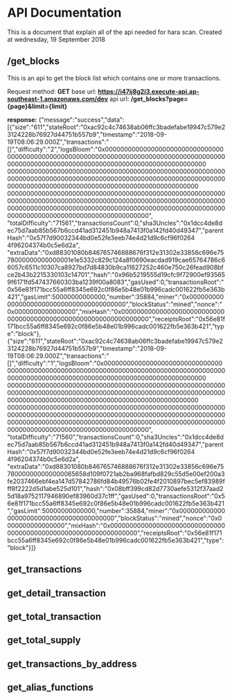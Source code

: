 # API Documentation
This is a document that explain all of the api needed for hara scan. Created at wednesday, 19 September 2018

## /get_blocks
This is an api to get the block list which contains one or more transactions.

Request method: **GET**
base url:  **https://i47ij8g2i3.execute-api.ap-southeast-1.amazonaws.com/dev**
api url:  **/get_blocks?page={page}&limit={limit}**

**response:**
{"message":"success","data":[{"size":"611","stateRoot":"0xac92c4c74638ab06ffc3badefabe19947c579e23124228b76927d44751b557b9","timestamp":"2018-09-19T08:06:29.000Z","transactions":"[]","difficulty":"2","logsBloom":"0x00000000000000000000000000000000000000000000000000000000000000000000000000000000000000000000000000000000000000000000000000000000000000000000
00000000000000000000000000000000000000000000000000000000000000000000000000000000000000000000000000000000000000000000000000000000000000000000000000000000000000000000
0000000000000000000000000000000000000000000000000000000000000000000000000000000000000000000000000000000000000000000000000000000000000000000000000000000000000000000000000000000000000000000000000000000000000000",
"totalDifficulty":"71561","transactionsCount":0,"sha3Uncles":"0x1dcc4de8dec75d7aab85b567b6ccd41ad312451b948a7413f0a142fd40d49347","parentHash":"0x57f7d90032344bd0e52fe3eeb74e4d21d9c6cf96f0264
4f96204374b0c5e6d2a",
"extraData":"0xd88301080b846765746888676f312e31302e33856c696e7578000000000000001e1e5332c829c124a8f0690eacdad919cae65764786c66057c6511c10307ca8927bd7d84830b9ca11627252c460e750c26fead908bfce2b43b2215330103c14701","hash":"0x96b5219555d19cfc9f72900ef935659f6171fd547437660303ba1239f00a8083","gasUsed":0,"transactionsRoot":"0x56e81f171bcc55a6ff8345e692c0f86e5b48e01b996cadc001622fb5e363b421","gasLimit":50000000000000,"number":35884,"miner":"0x0000000000000000000000000000000000000000","blockStatus":"mined","nonce":"0x0000000000000000","mixHash":"0x0000000000000000000000000000000000000000000000000000000000000000","receiptsRoot":"0x56e81f171bcc55a6ff8345e692c0f86e5b48e01b996cadc001622fb5e363b421","type":"block"},{"size":"611","stateRoot":"0xac92c4c74638ab06ffc3badefabe19947c579e23124228b76927d44751b557b9","timestamp":"2018-09-19T08:06:29.000Z","transactions":"[]","difficulty":"1","logsBloom":"0x00000000000000000000000000000000000000000000000000000000000000000000000000000000000000000000000000000000000000000000000000000000000000000000
00000000000000000000000000000000000000000000000000000000000000000000000000000000000000000000000000000000000000000000000000000000000000000000000000000000000000000000
0000000000000000000000000000000000000000000000000000000000000000000000000000000000000000000000000000000000000000000000000000000000000000000000000000000000000000000000000000000000000000000000000000000000000000",
"totalDifficulty":"71560","transactionsCount":0,"sha3Uncles":"0x1dcc4de8dec75d7aab85b567b6ccd41ad312451b948a7413f0a142fd40d49347","parentHash":"0x57f7d90032344bd0e52fe3eeb74e4d21d9c6cf96f0264
4f96204374b0c5e6d2a",
"extraData":"0xd88301080b846765746888676f312e31302e33856c696e75780000000000000065658d109f0721ab2ba968fafbd829c55d5e00ef200a3fe2037466ebf4ea147d57842786fd84b49576b02fe4f2010897bec5ef83989fff8f2222d5d1abe525d101","hash":"0x08bff399cd82d7730aefe5312f37aad25d18a9752117946890ef83960d37c1ff","gasUsed":0,"transactionsRoot":"0x56e81f171bcc55a6ff8345e692c0f86e5b48e01b996cadc001622fb5e363b421","gasLimit":50000000000000,"number":35884,"miner":"0x0000000000000000000000000000000000000000","blockStatus":"mined","nonce":"0x0000000000000000","mixHash":"0x0000000000000000000000000000000000000000000000000000000000000000","receiptsRoot":"0x56e81f171bcc55a6ff8345e692c0f86e5b48e01b996cadc001622fb5e363b421","type":"block"}]}


## get_transactions
## get_detail_transaction
## get_total_transaction
## get_total_supply
## get_transactions_by_address
## get_alias_functions